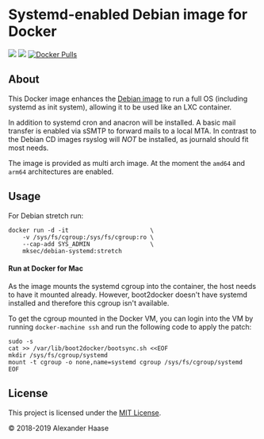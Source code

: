 # Systemd-enabled Debian image for Docker

[![](https://img.shields.io/github/issues-raw/mksec/docker-debian-systemd.svg?style=flat-square)](https://github.com/mksec/docker-debian-systemd/issues)
[![](https://img.shields.io/badge/license-MIT-blue.svg?style=flat-square)](LICENSE)
[![Docker Pulls](https://img.shields.io/docker/pulls/mksec/debian-systemd.svg?style=flat-square)](https://hub.docker.com/r/mksec/debian-systemd/)


## About

This Docker image enhances the [Debian image](https://hub.docker.com/_/debian)
to run a full OS (including systemd as init system), allowing it to be used like
an LXC container.

In addition to systemd cron and anacron will be installed. A basic mail transfer
is enabled via sSMTP to forward mails to a local MTA. In contrast to the Debian
CD images rsyslog will *NOT* be installed, as journald should fit most needs.

The image is provided as multi arch image. At the moment the `amd64` and `arm64`
architectures are enabled.


## Usage

For Debian stretch run:
```
docker run -d -it                       \
    -v /sys/fs/cgroup:/sys/fs/cgroup:ro \
    --cap-add SYS_ADMIN                 \
    mksec/debian-systemd:stretch
```

#### Run at Docker for Mac

As the image mounts the systemd cgroup into the container, the host needs to
have it mounted already. However, boot2docker doesn't have systemd installed and
therefore this cgroup isn't available.

To get the cgroup mounted in the Docker VM, you can login into the VM by running
`docker-machine ssh` and run the following code to apply the patch:

```
sudo -s
cat >> /var/lib/boot2docker/bootsync.sh <<EOF
mkdir /sys/fs/cgroup/systemd
mount -t cgroup -o none,name=systemd cgroup /sys/fs/cgroup/systemd
EOF
```


## License

This project is licensed under the [MIT License](LICENSE).

&copy; 2018-2019 Alexander Haase
